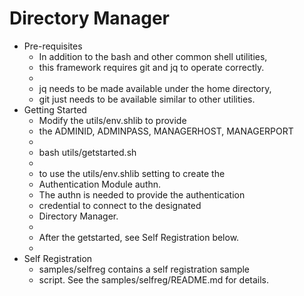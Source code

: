 # Directory Manager
* Pre-requisites
	* In addition to the bash and other common shell utilities,
	* this framework requires git and jq to operate correctly.
	*
	* jq needs to be made available under the home directory,
	* git just needs to be available similar to other utilities.
* Getting Started
	* Modify the utils/env.shlib to provide
	* the ADMINID, ADMINPASS, MANAGERHOST, MANAGERPORT
	*
	* bash utils/getstarted.sh
	*
	* to use the utils/env.shlib setting to create the
	* Authentication Module authn.
	* The authn is needed to provide the authentication
	* credential to connect to the designated
	* Directory Manager.
	*
	* After the getstarted, see Self Registration below.
	*
* Self Registration
	* samples/selfreg contains a self registration sample
	* script. See the samples/selfreg/README.md for details.
